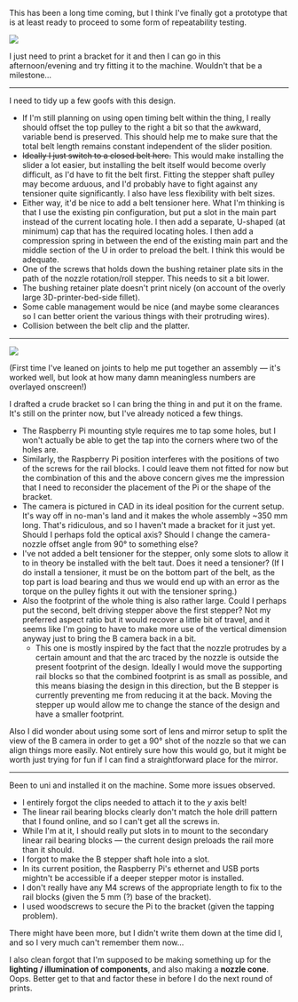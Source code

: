 This has been a long time coming, but I think I've finally got a prototype that is at least ready to proceed to some form of repeatability testing.

![](Image%203.jpeg)

I just need to print a bracket for it and then I can go in this afternoon/evening and try fitting it to the machine. Wouldn't that be a milestone…

---

I need to tidy up a few goofs with this design.

- If I'm still planning on using open timing belt within the thing, I really should offset the top pulley to the right a bit so that the awkward, variable bend is preserved. This should help me to make sure that the total belt length remains constant independent of the slider position.
- ~~Ideally I just switch to a closed belt here.~~ This would make installing the slider a lot easier, but installing the belt itself would become overly difficult, as I'd have to fit the belt first. Fitting the stepper shaft pulley may become arduous, and I'd probably have to fight against any tensioner quite significantly. I also have less flexibility with belt sizes.
- Either way, it'd be nice to add a belt tensioner here. What I'm thinking is that I use the existing pin configuration, but put a slot in the main part instead of the current locating hole. I then add a separate, U-shaped (at minimum) cap that has the required locating holes. I then add a compression spring in between the end of the existing main part and the middle section of the U in order to preload the belt. I think this would be adequate.
- One of the screws that holds down the bushing retainer plate sits in the path of the nozzle rotation/roll stepper. This needs to sit a bit lower.
- The bushing retainer plate doesn't print nicely (on account of the overly large 3D-printer-bed-side fillet).
- Some cable management would be nice (and maybe some clearances so I can better orient the various things with their protruding wires).
- Collision between the belt clip and the platter.

---

![](Screenshot%202024-08-29%20at%2018.47.36.png)

(First time I've leaned on joints to help me put together an assembly — it's worked well, but look at how many damn meaningless numbers are overlayed onscreen!)

I drafted a crude bracket so I can bring the thing in and put it on the frame. It's still on the printer now, but I've already noticed a few things.

- The Raspberry Pi mounting style requires me to tap some holes, but I won't actually be able to get the tap into the corners where two of the holes are.
- Similarly, the Raspberry Pi position interferes with the positions of two of the screws for the rail blocks. I could leave them not fitted for now but the combination of this and the above concern gives me the impression that I need to reconsider the placement of the Pi or the shape of the bracket.
- The camera is pictured in CAD in its ideal position for the current setup. It's way off in no-man's land and it makes the whole assembly ~350 mm long. That's ridiculous, and so I haven't made a bracket for it just yet. Should I perhaps fold the optical axis? Should I change the camera-nozzle offset angle from 90° to something else?
- I've not added a belt tensioner for the stepper, only some slots to allow it to in theory be installed with the belt taut. Does it need a tensioner? (If I do install a tensioner, it must be on the bottom part of the belt, as the top part is load bearing and thus we would end up with an error as the torque on the pulley fights it out with the tensioner spring.)
- Also the footprint of the whole thing is also rather large. Could I perhaps put the second, belt driving stepper above the first stepper? Not my preferred aspect ratio but it would recover a little bit of travel, and it seems like I'm going to have to make more use of the vertical dimension anyway just to bring the B camera back in a bit.
	- This one is mostly inspired by the fact that the nozzle protrudes by a certain amount and that the arc traced by the nozzle is outside the present footprint of the design. Ideally I would move the supporting rail blocks so that the combined footprint is as small as possible, and this means biasing the design in this direction, but the B stepper is currently preventing me from reducing it at the back. Moving the stepper up would allow me to change the stance of the design and have a smaller footprint.

Also I did wonder about using some sort of lens and mirror setup to split the view of the B camera in order to get a 90° shot of the nozzle so that we can align things more easily. Not entirely sure how this would go, but it might be worth just trying for fun if I can find a straightforward place for the mirror.

---

Been to uni and installed it on the machine. Some more issues observed.

- I entirely forgot the clips needed to attach it to the *y* axis belt!
- The linear rail bearing blocks clearly don't match the hole drill pattern that I found online, and so I can't get all the screws in.
- While I'm at it, I should really put slots in to mount to the secondary linear rail bearing blocks — the current design preloads the rail more than it should.
- I forgot to make the B stepper shaft hole into a slot.
- In its current position, the Raspberry Pi's ethernet and USB ports mightn't be accessible if a deeper stepper motor is installed.
- I don't really have any M4 screws of the appropriate length to fix to the rail blocks (given the 5 mm (?) base of the bracket).
- I used woodscrews to secure the Pi to the bracket (given the tapping problem).

There might have been more, but I didn't write them down at the time did I, and so I very much can't remember them now…

I also clean forgot that I'm supposed to be making something up for the **lighting / illumination of components**, and also making a **nozzle cone**. Oops. Better get to that and factor these in before I do the next round of prints.